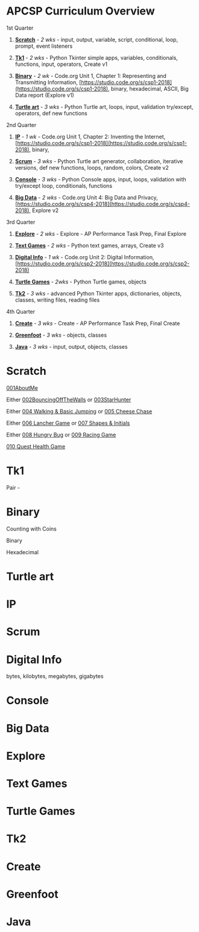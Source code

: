 # APCSP Curriculum Overview

1st Quarter 

1. **[Scratch](#scratch)** - *2 wks* - input, output, variable, script, conditional, loop, prompt, event listeners

1. **[Tk1](#tk1)** - *2 wks* - Python Tkinter simple apps, variables, conditionals, functions, input, operators, Create v1

1. **[Binary](#binary)** - *2 wk* - Code.org Unit 1, Chapter 1: Representing and Transmitting Information, [https://studio.code.org/s/csp1-2018](https://studio.code.org/s/csp1-2018), binary, hexadecimal, ASCII, Big Data report (Explore v1)

1. **[Turtle art](#turtle-art)** - *3 wks* - Python Turtle art, loops, input, validation try/except, operators, def new functions

2nd Quarter 

1. **[IP](#ip)** - *1 wk* - Code.org Unit 1, Chapter 2: Inventing the Internet, [https://studio.code.org/s/csp1-2018](https://studio.code.org/s/csp1-2018), binary,

1. **[Scrum](#scrum)** - *3 wks* - Python Turtle art generator, collaboration, iterative versions, def new functions, loops, random, colors, Create v2

1. **[Console](#console)** - *3 wks* - Python Console apps, input, loops, validation with try/except loop, conditionals, functions

1. **[Big Data](#big-data)** - *2 wks* - Code.org Unit 4: Big Data and Privacy, [https://studio.code.org/s/csp4-2018](https://studio.code.org/s/csp4-2018), Explore v2

3rd Quarter 

1. **[Explore](#explore)** - *2 wks* - Explore - AP Performance Task Prep, Final Explore

1. **[Text Games](#text-games)** - *2 wks* - Python text games, arrays, Create v3

1. **[Digital Info](#digital-info)** - *1 wk* - Code.org Unit 2: Digital Information, [https://studio.code.org/s/csp2-2018](https://studio.code.org/s/csp2-2018)

1. **[Turtle Games](#turtle-games)** - *2wks* - Python Turtle games, objects

1. **[Tk2](#tk2)** - *3 wks* - advanced Python Tkinter apps, dictionaries, objects, classes, writing files, reading files

4th Quarter

1. **[Create](#create)** - *3 wks* - Create - AP Performance Task Prep, Final Create

1. **[Greenfoot](#greenfoot)** - *3 wks* - objects, classes

1. **[Java](#java)** - *3 wks* - input, output, objects, classes


# Scratch

[001AboutMe](001AboutMe.md)

Either [002BouncingOffTheWalls](002BouncingOffTheWalls.md) or [003StarHunter](003StarHunter.md)

Either [004 Walking & Basic Jumping](004WalkingAndJumping.md) or [005 Cheese Chase](005CheeseChase.md)

Either [006 Lancher Game](006LancherGame.md) or [007 Shapes & Initials](007ShapesAndInitials.md)

Either [008 Hungry Bug](008HungryBug.md) or [009 Racing Game](009RacingGame.md)

[010 Quest Health Game](010QuestHealthGame.md)

# Tk1

Pair - [](100Tk1CreateReflectV1.md)

# Binary

Counting with Coins

Binary

Hexadecimal

# Turtle art

# IP

# Scrum

# Digital Info

bytes, kilobytes, megabytes, gigabytes

# Console

# Big Data

# Explore

# Text Games

# Turtle Games

# Tk2

# Create

# Greenfoot

# Java
